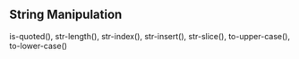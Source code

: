 ##  String Manipulation

is-quoted(), str-length(), str-index(), str-insert(), str-slice(), to-upper-case(), to-lower-case()

